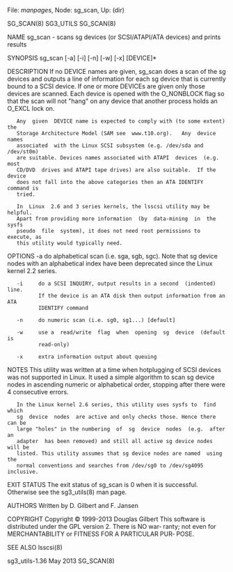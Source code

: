 File: *manpages*,  Node: sg_scan,  Up: (dir)

SG_SCAN(8)                         SG3_UTILS                        SG_SCAN(8)



NAME
       sg_scan  -  scans  sg  devices  (or  SCSI/ATAPI/ATA devices) and prints
       results

SYNOPSIS
       sg_scan [-a] [-i] [-n] [-w] [-x] [DEVICE]*

DESCRIPTION
       If no DEVICE names are given, sg_scan does a scan of the sg devices and
       outputs  a  line  of  information  for each sg device that is currently
       bound to a SCSI device. If one or more DEVICEs  are  given  only  those
       devices are scanned.  Each device is opened with the O_NONBLOCK flag so
       that the scan will not "hang" on any device that another process  holds
       an O_EXCL lock on.

       Any  given  DEVICE name is expected to comply with (to some extent) the
       Storage Architecture Model (SAM see  www.t10.org).   Any  device  names
       associated  with the Linux SCSI subsystem (e.g. /dev/sda and /dev/st0m)
       are suitable. Devices names associated with ATAPI  devices  (e.g.  most
       CD/DVD  drives and ATAPI tape drives) are also suitable.  If the device
       does not fall into the above categories then an ATA IDENTIFY command is
       tried.

       In  Linux  2.6 and 3 series kernels, the lsscsi utility may be helpful.
       Apart from providing more information  (by  data-mining  in  the  sysfs
       pseudo  file  system), it does not need root permissions to execute, as
       this utility would typically need.

OPTIONS
       -a     do alphabetical scan (i.e. sga, sgb, sgc). Note that  sg  device
              nodes  with an alphabetical index have been deprecated since the
              Linux kernel 2.2 series.

       -i     do a SCSI INQUIRY, output results in a second  (indented)  line.
              If the device is an ATA disk then output information from an ATA
              IDENTIFY command

       -n     do numeric scan (i.e. sg0, sg1...) [default]

       -w     use a  read/write  flag  when  opening  sg  device  (default  is
              read-only)

       -x     extra information output about queuing

NOTES
       This utility was written at a time when hotplugging of SCSI devices was
       not supported in Linux. It used a simple algorithm to  scan  sg  device
       nodes  in ascending numeric or alphabetical order, stopping after there
       were 4 consecutive errors.

       In the Linux kernel 2.6 series, this utility uses sysfs to  find  which
       sg  device  nodes  are active and only checks those. Hence there can be
       large "holes" in the numbering  of  sg  device  nodes  (e.g.  after  an
       adapter  has been removed) and still all active sg device nodes will be
       listed. This utility assumes that sg device nodes are named  using  the
       normal conventions and searches from /dev/sg0 to /dev/sg4095 inclusive.

EXIT STATUS
       The  exit  status  of sg_scan is 0 when it is successful. Otherwise see
       the sg3_utils(8) man page.

AUTHORS
       Written by D. Gilbert and F. Jansen

COPYRIGHT
       Copyright © 1999-2013 Douglas Gilbert
       This software is distributed under the GPL version 2. There is NO  war‐
       ranty;  not  even  for MERCHANTABILITY or FITNESS FOR A PARTICULAR PUR‐
       POSE.

SEE ALSO
       lsscsi(8)



sg3_utils-1.36                     May 2013                         SG_SCAN(8)
